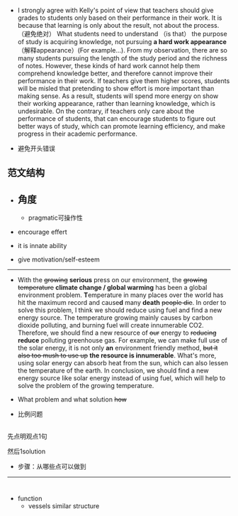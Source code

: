 - I strongly agree with Kelly's point of view that teachers should give grades to students only based on their performance in their work. It is because that learning is only about the result, not about the process.（避免绝对） What students need to understand （is that） the purpose of study is acquiring knowledge, not pursuing **a hard work appearance**（解释appearance）(For example...). From my observation, there are so many students pursuing the length of the study period and the richness of notes. However, these kinds of hard work cannot help them comprehend knowledge better, and therefore cannot improve their performance in their work. If teachers give them higher scores, students will be misled that pretending to show effort is more important than making sense. As a result, students will spend more energy on show their working appearance, rather than learning knowledge, which is undesirable. On the contrary, if teachers only care about the performance of students, that can encourage students to figure out better ways of study, which can promote learning efficiency, and make progress in their academic performance.

- 避免开头错误

## 范文结构

- 角度
  -
  - pragmatic可操作性

- encourage effert
- it is innate ability
- give motivation/self-esteem

---

- With the ~~growing~~ **serious** press on our environment, the ~~growing temperature~~ **climate change / global warming** has been a global environment problem. **T**emperature in many places over the world has hit the maximum record and cause**d** many **death** ~~people die~~. In order to solve this problem, I think we should reduce using fuel and find a new energy source. The temperature growing mainly causes by carbon dioxide polluting, and burning fuel will create innumerable CO2. Therefore, we should find a new resource of ~~our~~ energy to ~~reducing~~ **reduce** polluting greenhouse gas. For example, we can make full use of the solar energy, it is not only **an** environment friendly method, ~~but it also too mush to use up~~ **the resource is innumerable**. What's more, using solar energy can absorb heat from the sun, which can also lessen the temperature of the earth. In conclusion, we should find a new energy source like solar energy instead of using fuel, which will help to solve the problem of the growing temperature.

- What problem and what solution ~~how~~
- 比例问题

##

先点明观点1句

然后1solution

- 步骤：从哪些点可以做到



---

#

- function
  - vessels similar structure